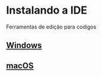 # Instalando a IDE

Ferramentas de edição para codigos

## [Windows](https://github.com/ghsumiyasu/IDE/blob/main/README-Windows-IDE-br-pt.md)
## [macOS](https://github.com/ghsumiyasu/IDE/blob/main/README-macOS-IDE-br-pt.md)